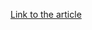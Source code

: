 [Link to the article](https://thehackernews.com/2025/06/researcher-found-flaw-to-discover-phone.html)

